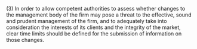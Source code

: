 (3) In order to allow competent authorities to assess whether changes to the management body of the firm may pose a threat to the effective, sound and prudent management of the firm, and to adequately take into consideration the interests of its clients and the integrity of the market, clear time limits should be defined for the submission of information on those changes.
